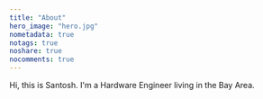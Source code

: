 ```yaml
---
title: "About"
hero_image: "hero.jpg"
nometadata: true
notags: true
noshare: true
nocomments: true
---
```


Hi, this is Santosh. I'm a Hardware Engineer living in the Bay Area.
